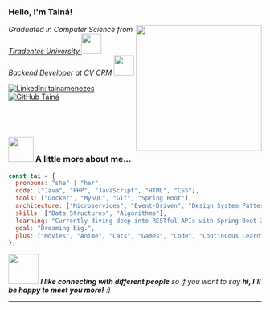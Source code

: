 <h3> Hello, I'm Tainá!</h3>
<img align='right' src="https://media.giphy.com/media/C76xta49gAXJXtO8ok/giphy.gif" width="250">
<p><em>Graduated in Computer Science from <a href="https://www.unit.br/">Tiradentes University </a><img src="https://media.giphy.com/media/uAiIvb5iBQxcQ0SYON/giphy.gif" width="40"></br>Backend Developer at <a href="https://cvcrm.com.br">CV CRM </a><img src="https://media.giphy.com/media/WUlplcMpOCEmTGBtBW/giphy.gif" width="40"> 
</em></p>

[![Linkedin: tainamenezes](https://img.shields.io/badge/-tainamenezes-blue?style=flat-square&logo=Linkedin&logoColor=white&link=https://www.linkedin.com/in/tainá-menezes-b368b613a/)](https://www.linkedin.com/in/tainá-menezes-b368b613a/)
[![GitHub Tainá](https://img.shields.io/github/followers/tainamenezes?label=follow&style=social)](https://github.com/tainamenezes)

</br></br>
### <img src="https://media.giphy.com/media/UdxJwrriQpQ2Y/giphy.gif" width="50"> A little more about me...  

```javascript
const tai = {
  pronouns: "she" | "her",
  code: ["Java", "PHP", "JavaScript", "HTML", "CSS"],
  tools: ["Docker", "MySQL", "Git", "Spring Boot"],
  architecture: ["Microservices", "Event-Driven", "Design System Pattern"],
  skills: ["Data Structures", "Algorithms"],
  learning: "Currently diving deep into RESTful APIs with Spring Boot 3, Java, and Docker, aiming for AWS deployment.",
  goal: "Dreaming big.",
  plus: ["Movies", "Anime", "Cats", "Games", "Code", "Continuous Learning"]
};
```

<img src="https://media.giphy.com/media/LnQjpWaON8nhr21vNW/giphy.gif" width="60"> <em><b>I like connecting with different people</b> so if you want to say <b>hi, I'll be happy to meet you more!</b> :)</em>

---
